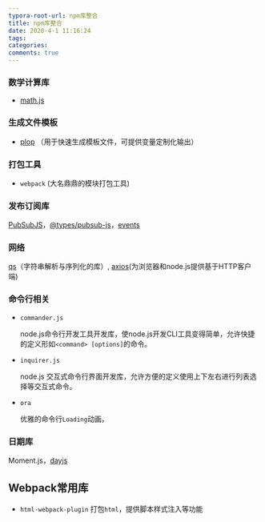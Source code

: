 ```yaml
---
typora-root-url: npm库整合
title: npm库整合
date: 2020-4-1 11:16:24
tags:
categories: 
comments: true
---
```


### 数学计算库

* [math.js](https://www.npmjs.com/package/mathjs)

### 生成文件模板

* [plop](https://www.npmjs.com/package/plop) （用于快速生成模板文件，可提供变量定制化输出）

### 打包工具

* `webpack` (大名鼎鼎的模块打包工具)

### 发布订阅库

[PubSubJS](https://github.com/mroderick/PubSubJS)，[@types/pubsub-js](https://www.npmjs.com/package/@types/pubsub-js)，[events](https://github.com/Gozala/events)

### 网络

[qs](https://www.npmjs.com/package/qs)（字符串解析与序列化的库）,  [axios](https://www.npmjs.com/package/axios)(为浏览器和node.js提供基于HTTP客户端)

### 命令行相关

* `commander.js`

  node.js命令行开发工具开发库，使node.js开发CLI工具变得简单，允许快捷的定义形如`<command> [options]`的命令。

* `inquirer.js`

  node.js 交互式命令行界面开发库，允许方便的定义使用上下左右进行列表选择等交互式命令。

* `ora`

  优雅的命令行`Loading`动画。

### 日期库

Moment.js，[dayjs](https://github.com/iamkun/dayjs)

## Webpack常用库

* `html-webpack-plugin` 打包`html`，提供脚本样式注入等功能
